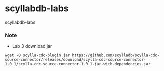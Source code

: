 # scyllabdb-labs
scyllabdb-labs


### Note 
* Lab 3 download jar
```
wget -O scylla-cdc-plugin.jar https://github.com/scylladb/scylla-cdc-source-connector/releases/download/scylla-cdc-source-connector-1.0.1/scylla-cdc-source-connector-1.0.1-jar-with-dependencies.jar
```
